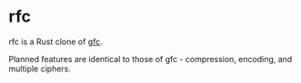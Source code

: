 # rfc

rfc is a Rust clone of [gfc](https://github.com/artnoi43/gfc).

Planned features are identical to those of gfc - compression, encoding,
and multiple ciphers.